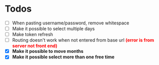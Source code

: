 # Todos

- [ ] When pasting username/password, remove whitespace
- [ ] Make it possible to select multiple days
- [ ] Make token refresh
- [ ] Routing doesn't work when not entered from base url <b><span style="color:red">(error is from server not front end)</span><b>
- [x] Make it possible to move months
- [x] Make it possible select more than one free time

